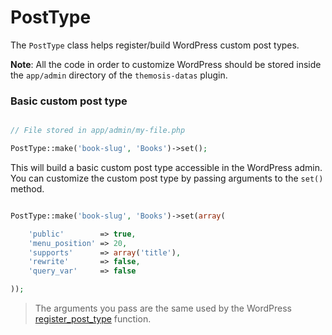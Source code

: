 PostType
========

The `PostType` class helps register/build WordPress custom post types.

**Note**: All the code in order to customize WordPress should be stored inside the `app/admin` directory of the `themosis-datas` plugin.

### Basic custom post type

```php

// File stored in app/admin/my-file.php

PostType::make('book-slug', 'Books')->set();

```

This will build a basic custom post type accessible in the WordPress admin. You can customize the custom post type by passing arguments to the `set()` method.

```php

PostType::make('book-slug', 'Books')->set(array(

	'public'        => true,
    'menu_position' => 20,
    'supports'      => array('title'),
    'rewrite'       => false,
    'query_var'     => false

));

```

> The arguments you pass are the same used by the WordPress [register_post_type](http://codex.wordpress.org/Function_Reference/register_post_type) function.
